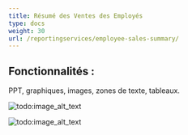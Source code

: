 ```yaml
---
title: Résumé des Ventes des Employés
type: docs
weight: 30
url: /reportingservices/employee-sales-summary/
---
```


## **Fonctionnalités :**
PPT, graphiques, images, zones de texte, tableaux.

![todo:image_alt_text](employee-sales-summary_1.png)

![todo:image_alt_text](employee-sales-summary_2.png)